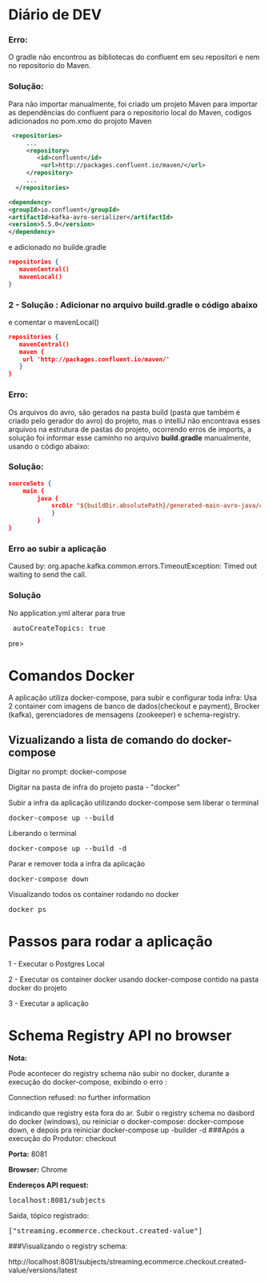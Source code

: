 # Diário de DEV

### <b>Erro:</b>
O gradle não encontrou as bibliotecas do confluent em seu repositori 
e nem no repositorio do Maven.

### <b>Solução:</b>
Para não importar manualmente, foi criado um projeto Maven para importar as dependências do
confluent para o repositorio local do Maven,
codigos adicionados no pom.xmo do projoto Maven

~~~xml
 <repositories>
     ...
     <repository>
        <id>confluent</id>
         <url>http://packages.confluent.io/maven/</url>
     </repository>
     ...
  </repositories>
~~~

~~~xml
<dependency>
<groupId>io.confluent</groupId>
<artifactId>kafka-avro-serializer</artifactId>
<version>5.5.0</version>
</dependency>
~~~

e adicionado no builde.gradle
``` json
repositories {
   mavenCentral()
   mavenLocal()
}
```

### 2 - Solução : Adicionar no arquivo build.gradle o código abaixo
e comentar o mavenLocal()
``` json
repositories {
   mavenCentral()
   maven {
    url 'http://packages.confluent.io/maven/'
   }
}
```

### <b>Erro:</b>
Os arquivos do avro, são gerados na pasta build (pasta que também é criado pelo gerador do avro) do projeto, mas o  intelliJ não encontrava esses arquivos 
na estrutura de pastas do projeto, ocorrendo erros de imports, a solução foi 
informar esse caminho no arquivo <b>build.gradle</b> manualmente, usando o código abaixo:

### <b>Solução:</b>

``` json
sourceSets {
    main {
        java {
            srcDir "${buildDir.absolutePath}/generated-main-avro-java/com/udinei/dio/ecommerce/checkout/api/event"
            }
        }
}
```

### Erro ao subir a aplicação
Caused by: org.apache.kafka.common.errors.TimeoutException: Timed out waiting to send the call.

### Solução

No application.yml alterar para true

   <pre> autoCreateTopics: true </pre>pre>

# Comandos Docker
A aplicação utiliza docker-compose, para subir e configurar toda infra:
Usa 2 container com imagens de banco de dados(checkout e payment), Brocker (kafka), 
gerenciadores de mensagens (zookeeper) e schema-registry.


## Vizualizando a lista de comando do docker-compose

Digitar no prompt: docker-compose

Digitar na pasta de infra do projeto pasta - "docker"

Subir a infra da aplicação utilizando docker-compose sem liberar o terminal 
<pre>docker-compose up --build </pre>

Liberando o terminal
<pre>docker-compose up --build -d </pre>

Parar e remover toda a infra da aplicação
<pre>docker-compose down </pre>

Visualizando todos os container rodando no docker
<pre>docker ps </pre>


# Passos para rodar a aplicação 
1 - Executar o Postgres Local

2 - Executar os container docker usando docker-compose contido na pasta docker do projeto

3 - Executar a aplicação


# Schema Registry API no browser 
<b>Nota:</b>

Pode acontecer do registry schema não subir no docker, durante a execução do docker-compose,
exibindo o erro : 

Connection refused: no further information

indicando que registry esta fora do ar. Subir o registry schema no dasbord do docker (windows),
ou reiniciar o docker-compose: docker-compose down, e depois pra reiniciar 
docker-compose up -builder -d
###Após a execução do Produtor: checkout

<b>Porta:</b> 8081

<b>Browser:</b> Chrome

<b>Endereços API request:</b>

<pre>localhost:8081/subjects</pre>

Saida, tópico registrado:

<pre>["streaming.ecommerce.checkout.created-value"]</pre>

###Visualizando o registry schema:

http://localhost:8081/subjects/streaming.ecommerce.checkout.created-value/versions/latest

